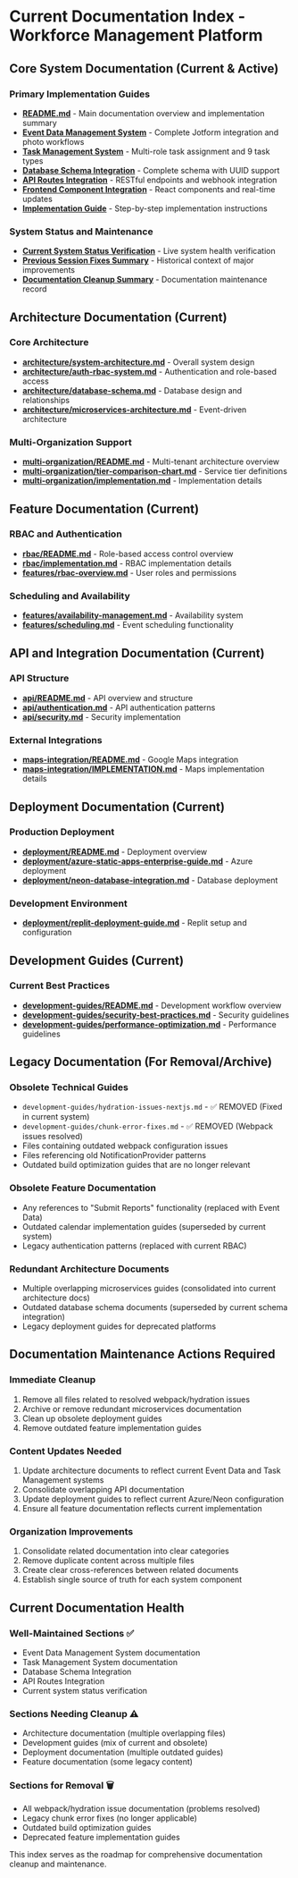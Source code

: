 # Current Documentation Index - Workforce Management Platform

## Core System Documentation (Current & Active)

### Primary Implementation Guides

- **[README.md](./README.md)** - Main documentation overview and implementation summary
- **[Event Data Management System](./Event-Data-Management-System.md)** - Complete Jotform integration and photo workflows
- **[Task Management System](./Task-Management-System.md)** - Multi-role task assignment and 9 task types
- **[Database Schema Integration](./Database-Schema-Integration.md)** - Complete schema with UUID support
- **[API Routes Integration](./API-Routes-Integration.md)** - RESTful endpoints and webhook integration
- **[Frontend Component Integration](./Frontend-Component-Integration.md)** - React components and real-time updates
- **[Implementation Guide](./Implementation-Guide.md)** - Step-by-step implementation instructions

### System Status and Maintenance

- **[Current System Status Verification](./Current-System-Status-Verification.md)** - Live system health verification
- **[Previous Session Fixes Summary](./Previous-Session-Fixes-Summary.md)** - Historical context of major improvements
- **[Documentation Cleanup Summary](./Documentation-Cleanup-Summary.md)** - Documentation maintenance record

## Architecture Documentation (Current)

### Core Architecture

- **[architecture/system-architecture.md](./architecture/system-architecture.md)** - Overall system design
- **[architecture/auth-rbac-system.md](./architecture/auth-rbac-system.md)** - Authentication and role-based access
- **[architecture/database-schema.md](./architecture/database-schema.md)** - Database design and relationships
- **[architecture/microservices-architecture.md](./architecture/microservices-architecture.md)** - Event-driven architecture

### Multi-Organization Support

- **[multi-organization/README.md](./multi-organization/README.md)** - Multi-tenant architecture overview
- **[multi-organization/tier-comparison-chart.md](./multi-organization/tier-comparison-chart.md)** - Service tier definitions
- **[multi-organization/implementation.md](./multi-organization/implementation.md)** - Implementation details

## Feature Documentation (Current)

### RBAC and Authentication

- **[rbac/README.md](./rbac/README.md)** - Role-based access control overview
- **[rbac/implementation.md](./rbac/implementation.md)** - RBAC implementation details
- **[features/rbac-overview.md](./features/rbac-overview.md)** - User roles and permissions

### Scheduling and Availability

- **[features/availability-management.md](./features/availability-management.md)** - Availability system
- **[features/scheduling.md](./features/scheduling.md)** - Event scheduling functionality

## API and Integration Documentation (Current)

### API Structure

- **[api/README.md](./api/README.md)** - API overview and structure
- **[api/authentication.md](./api/authentication.md)** - API authentication patterns
- **[api/security.md](./api/security.md)** - Security implementation

### External Integrations

- **[maps-integration/README.md](./maps-integration/README.md)** - Google Maps integration
- **[maps-integration/IMPLEMENTATION.md](./maps-integration/IMPLEMENTATION.md)** - Maps implementation details

## Deployment Documentation (Current)

### Production Deployment

- **[deployment/README.md](./deployment/README.md)** - Deployment overview
- **[deployment/azure-static-apps-enterprise-guide.md](./deployment/azure-static-apps-enterprise-guide.md)** - Azure deployment
- **[deployment/neon-database-integration.md](./deployment/neon-database-integration.md)** - Database deployment

### Development Environment

- **[deployment/replit-deployment-guide.md](./deployment/replit-deployment-guide.md)** - Replit setup and configuration

## Development Guides (Current)

### Current Best Practices

- **[development-guides/README.md](./development-guides/README.md)** - Development workflow overview
- **[development-guides/security-best-practices.md](./development-guides/security-best-practices.md)** - Security guidelines
- **[development-guides/performance-optimization.md](./development-guides/performance-optimization.md)** - Performance guidelines

## Legacy Documentation (For Removal/Archive)

### Obsolete Technical Guides

- `development-guides/hydration-issues-nextjs.md` - ✅ REMOVED (Fixed in current system)
- `development-guides/chunk-error-fixes.md` - ✅ REMOVED (Webpack issues resolved)
- Files containing outdated webpack configuration issues
- Files referencing old NotificationProvider patterns
- Outdated build optimization guides that are no longer relevant

### Obsolete Feature Documentation

- Any references to "Submit Reports" functionality (replaced with Event Data)
- Outdated calendar implementation guides (superseded by current system)
- Legacy authentication patterns (replaced with current RBAC)

### Redundant Architecture Documents

- Multiple overlapping microservices guides (consolidated into current architecture docs)
- Outdated database schema documents (superseded by current schema integration)
- Legacy deployment guides for deprecated platforms

## Documentation Maintenance Actions Required

### Immediate Cleanup

1. Remove all files related to resolved webpack/hydration issues
2. Archive or remove redundant microservices documentation
3. Clean up obsolete deployment guides
4. Remove outdated feature implementation guides

### Content Updates Needed

1. Update architecture documents to reflect current Event Data and Task Management systems
2. Consolidate overlapping API documentation
3. Update deployment guides to reflect current Azure/Neon configuration
4. Ensure all feature documentation reflects current implementation

### Organization Improvements

1. Consolidate related documentation into clear categories
2. Remove duplicate content across multiple files
3. Create clear cross-references between related documents
4. Establish single source of truth for each system component

## Current Documentation Health

### Well-Maintained Sections ✅

- Event Data Management System documentation
- Task Management System documentation
- Database Schema Integration
- API Routes Integration
- Current system status verification

### Sections Needing Cleanup ⚠️

- Architecture documentation (multiple overlapping files)
- Development guides (mix of current and obsolete)
- Deployment documentation (multiple outdated guides)
- Feature documentation (some legacy content)

### Sections for Removal 🗑️

- All webpack/hydration issue documentation (problems resolved)
- Legacy chunk error fixes (no longer applicable)
- Outdated build optimization guides
- Deprecated feature implementation guides

This index serves as the roadmap for comprehensive documentation cleanup and maintenance.
